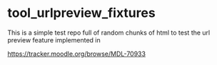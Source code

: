 # tool_urlpreview_fixtures

This is a simple test repo full of random chunks of html to test
the url preview feature implemented in

https://tracker.moodle.org/browse/MDL-70933


